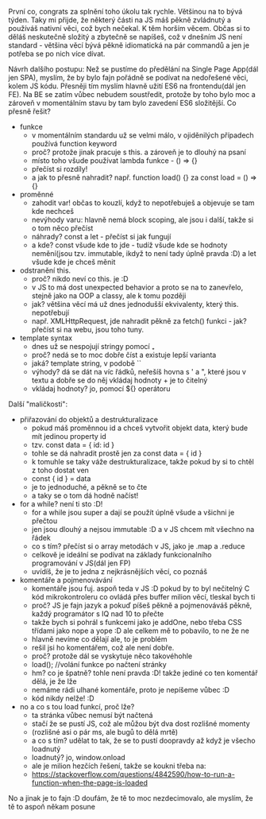 První co, congrats za splnění toho úkolu tak rychle. Většinou na to bývá týden.
Taky mi přijde, že některý části na JS máš pěkně zvládnutý a používáš nativní věci, což bych nečekal.
K těm horším věcem. Občas si to děláš neskutečně složitý a zbytečně se napíšeš, což v dnešním JS není standard - většina věcí bývá pěkně idiomatická na pár commandů a jen je potřeba se po nich více dívat.

Návrh dalšího postupu:
Než se pustíme do předělání na Single Page App(dál jen SPA), myslím, že by bylo fajn pořádně se podívat na nedořešené věci, kolem JS kódu.
Přesněji tím myslím hlavně užití ES6 na frontendu(dál jen FE). Na BE se zatím vůbec nebudem soustředit, protože by toho bylo moc a zároveň v momentálním stavu by tam bylo zavedení ES6 složitější.
Co přesně řešit?

- funkce
  - v momentálním standardu už se velmi málo, v ojiděnilých případech používá function keyword
  - proč? protože jinak pracuje s this. a zároveň je to dlouhý na psaní
  - místo toho všude používat lambda funkce - () => {}
  - přečíst si rozdíly!
  - a jak to přesně nahradit? např. function load() {} za const load = () => {}
- proměnné
  - zahodit var! občas to kouzlí, když to nepotřebuješ a objevuje se tam kde nechceš
  - nevýhody varu: hlavně nemá block scoping, ale jsou i další, takže si o tom něco přečíst
  - náhrady? const a let - přečíst si jak fungují
  - a kde? const všude kde to jde - tudíž všude kde se hodnoty nemění(jsou tzv. immutable, ikdyž to není tady úplně pravda :D) a let všude kde je chceš měnit
- odstranění this.
  - proč? nikdo neví co this. je :D
  - v JS to má dost unexpected behavior a proto se na to zanevřelo, stejně jako na OOP a classy, ale k tomu později
  - jak? většina věcí má už dnes jednodušší ekvivalenty, který this. nepotřebují
  - např. XMLHttpRequest, jde nahradit pěkně za fetch() funkci - jak? přečíst si na webu, jsou toho tuny.
- template syntax
  - dnes už se nespojují stringy pomocí ₊
  - proč? nedá se to moc dobře číst a existuje lepší varianta
  - jaká? template string, v podobě ``
  - výhody? dá se dát na víc řádků, neřešíš hovna s ' a ", které jsou v textu a dobře se do něj vkládaj hodnoty + je to čitelný
  - vkládaj hodnoty? jo, pomocí \${} operátoru

Další "maličkosti":

- přiřazování do objektů a destrukturalizace
  - pokud máš proměnnou id a chceš vytvořit objekt data, který bude mít jedinou property id
  - tzv. const data = { id: id }
  - tohle se dá nahradit prostě jen za const data = { id }
  - k tomuhle se taky váže destrukturalizace, takže pokud by si to chtěl z toho dostat ven
  - const { id } = data
  - je to jednoduché, a pěkně se to čte
  - a taky se o tom dá hodně načíst!
- for a while? není ti sto :D!
  - for a while jsou super a dají se použít úplně všude a všichni je přečtou
  - jen jsou dlouhý a nejsou immutable :D a v JS chcem mít všechno na řádek
  - co s tím? přečíst si o array metodách v JS, jako je .map a .reduce
  - celkově je ideální se podívat na základy funkcionalního programování v JS(dál jen FP)
  - uvídíš, že je to jedna z nejkrásnějších věcí, co poznáš
- komentáře a pojmenovávání
  - komentáře jsou fuj. aspoň teda v JS :D pokud by to byl nečitelný C kód mikrokontroleru co ovládá přes buffer milion věcí, tleskal bych ti
  - proč? JS je fajn jazyk a pokuď píšeš pěkně a pojmenováváš pěkně, každý programátor s IQ nad 10 to přečte
  - takže bych si pohrál s funkcemi jako je addOne, nebo třeba CSS třídami jako nope a yope :D ale celkem mě to pobavilo, to ne že ne
  - hlavně nevíme co dělají ale, to je problém
  - rešil jsi ho komentářem, což ale není dobře.
  - proč? protože dál se vyskytuje něco takovéhohle
  - load(); //volání funkce po načtení stránky
  - hm? co je špatně? tohle není pravda :D! takže jediné co ten komentář dělá, je že lže
  - nemáme rádi ulhané komentáře, proto je nepíšeme vůbec :D
  - kód nikdy nelže! :D
- no a co s tou load funkcí, proč lže?
  - ta stránka vůbec nemusí být načtená
  - stačí že se pustí JS, což ale můžou být dva dost rozlišné momenty
  - (rozlišné asi o pár ms, ale bugů to dělá mrtě)
  - a co s tím? udělat to tak, že se to pustí doopravdy až když je všecho loadnutý
  - loadnutý? jo, window.onload
  - ale je milion hezčích řešení, takže se koukni třeba na:
  - https://stackoverflow.com/questions/4842590/how-to-run-a-function-when-the-page-is-loaded

No a jinak je to fajn :D doufám, že tě to moc nezdecimovalo, ale myslím, že tě to aspoň někam posune
